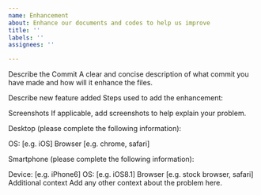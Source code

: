 ```yaml
---
name: Enhancement
about: Enhance our documents and codes to help us improve
title: ''
labels: ''
assignees: ''

---
```


Describe the Commit
A clear and concise description of what commit you have made and how will it enhance the files.

Describe new feature added
Steps used to add the enhancement:

Screenshots
If applicable, add screenshots to help explain your problem.

Desktop (please complete the following information):

OS: [e.g. iOS]
Browser [e.g. chrome, safari]

Smartphone (please complete the following information):

Device: [e.g. iPhone6]
OS: [e.g. iOS8.1]
Browser [e.g. stock browser, safari]
Additional context
Add any other context about the problem here.
